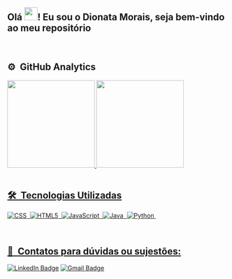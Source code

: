## Olá <img src="https://raw.githubusercontent.com/kaueMarques/kaueMarques/master/hi.gif" width="30px">! Eu sou o Dionata Morais, seja bem-vindo ao meu repositório

<!--
#Quem sou eu?

Here are some ideas to get you started:
- Estudante de Ciencias da Computação
- 🔭 I’m currently working on ...
- 🌱 I’m currently learning ...
- 👯 I’m looking to collaborate on ...
- 🤔 I’m looking for help with ...
- 💬 Ask me about ...
- 📫 How to reach me: ...
- 😄 Pronouns: ...
- ⚡ Fun fact: ...
-->
<br>

## ⚙️ &nbsp;GitHub Analytics
<div align="left">
  <a href="https://github.com/D-Morais"/>
  <img height="200em" src="https://github-readme-stats.vercel.app/api?username=D-Morais&show_icons=true&theme=dark&include_all_commits=true&count_private=true"/>
  <img height="200em" src="https://github-readme-stats.vercel.app/api/top-langs/?username=D-Morais&layout=compact&langs_count=7&theme=dark"/>
</div>
<br>

## 🛠 &nbsp;Tecnologias Utilizadas
![CSS](https://img.shields.io/badge/CSS3-1572B6?style=flat&logo=css3&logoColor=white)&nbsp;
![HTML5](https://img.shields.io/badge/HTML5-E34F26?style=flat&logo=html5&logoColor=white)&nbsp;
![JavaScript](https://img.shields.io/badge/JavaScript-323330?style=flat&logo=javascript&logoColor=yellow)&nbsp;
![Java](https://img.shields.io/badge/Java-ED8B00?style=flat&logo=java)&nbsp;
![Python](https://img.shields.io/badge/Python-14354C?style=flat&logo=python)&nbsp;

<br>

## 👨 &nbsp;Contatos para dúvidas ou sujestões:
[![LinkedIn Badge](https://img.shields.io/badge/LinkedIn-0077B5?style=flat&logo=linkedin&logoColor=white)](https://www.linkedin.com/in/dionata-santos-de-morais-b0461121b/)
[![Gmail Badge](https://img.shields.io/badge/moraisdionata@gmail.com-D14836?style=flat&logo=Gmail&logoColor=white)](mailto:moraisdionata@gmail.com)
